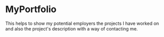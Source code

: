 # MyPortfolio
This helps to show my potential employers the projects I have worked on and also the project's description with a way of contacting me.
